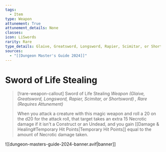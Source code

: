 ```yaml
---
tags:
  - Item
type: Weapon
attunement: True
attunement_details: None
classes:
icon: LiSwords
rarity: Rare
type_details: Glaive, Greatsword, Longsword, Rapier, Scimitar, or Shortsword
sources: 
  - "[[Dungeon Master's Guide 2024]]"
---
```

# Sword of Life Stealing
>[!rare-weapon-callout] Sword of Life Stealing
>_Weapon (Glaive, Greatsword, Longsword, Rapier, Scimitar, or Shortsword) , Rare (Requires Attunement)_
>
>When you attack a creature with this magic weapon and roll a 20 on the d20 for the attack roll, that target takes an extra 15 Necrotic damage if it isn't a Construct or an Undead, and you gain [[Damage & Healing#Temporary Hit Points\|Temporary Hit Points]] equal to the amount of Necrotic damage taken.
>


![[dungeon-masters-guide-2024-banner.avif|banner]]